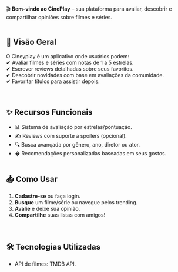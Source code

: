   

🎬 **Bem-vindo ao CinePlay** – sua plataforma para avaliar, descobrir e compartilhar opiniões sobre filmes e séries.
<br><br>
## **📌 Visão Geral**  
O Cineyplay é um aplicativo onde usuários podem:  
✔ Avaliar filmes e séries com notas de 1 a 5 estrelas.  
✔ Escrever reviews detalhadas sobre seus favoritos.  
✔ Descobrir novidades com base em avaliações da comunidade.  
✔ Favoritar títulos para assistir depois.  
<br><br>
## **✨ Recursos Funcionais**  
- 📊 Sistema de avaliação por estrelas/pontuação.  
- ✍️ Reviews com suporte a spoilers (opcional).  
- 🔍 Busca avançada por gênero, ano, diretor ou ator.  
- � Recomendações personalizadas baseadas em seus gostos.
<br><br>
## **📥 Como Usar**  
1. **Cadastre-se** ou faça login.  
2. **Busque** um filme/série ou navegue pelos trending.  
3. **Avalie** e deixe sua opinião.  
4. **Compartilhe** suas listas com amigos!  
<br><br>
## **🛠 Tecnologias Utilizadas**  
- API de filmes: TMDB API.


